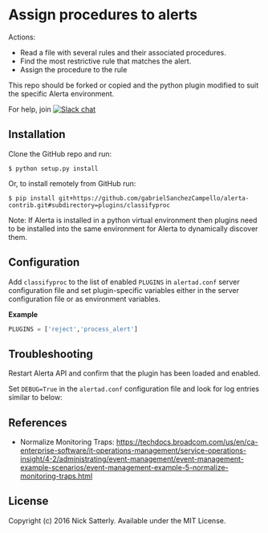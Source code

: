 Assign procedures to alerts
==========================

Actions:

  * Read a file with several rules and their associated procedures.
  * Find the most restrictive rule that matches the alert.
  * Assign the procedure to the rule

This repo should be forked or copied and the python plugin modified to suit
the specific Alerta environment.

For help, join [![Slack chat](https://img.shields.io/badge/chat-on%20slack-blue?logo=slack)](https://slack.alerta.dev)

Installation
------------

Clone the GitHub repo and run:

    $ python setup.py install

Or, to install remotely from GitHub run:

    $ pip install git+https://github.com/gabrielSanchezCampello/alerta-contrib.git#subdirectory=plugins/classifyproc


Note: If Alerta is installed in a python virtual environment then plugins
need to be installed into the same environment for Alerta to dynamically
discover them.

Configuration
-------------

Add `classifyproc` to the list of enabled `PLUGINS` in `alertad.conf` server
configuration file and set plugin-specific variables either in the
server configuration file or as environment variables.

**Example**

```python
PLUGINS = ['reject','process_alert']
```

Troubleshooting
---------------

Restart Alerta API and confirm that the plugin has been loaded and enabled.

Set `DEBUG=True` in the `alertad.conf` configuration file and look for log
entries similar to below:


References
----------

  * Normalize Monitoring Traps: https://techdocs.broadcom.com/us/en/ca-enterprise-software/it-operations-management/service-operations-insight/4-2/administrating/event-management/event-management-example-scenarios/event-management-example-5-normalize-monitoring-traps.html

License
-------

Copyright (c) 2016 Nick Satterly. Available under the MIT License.
